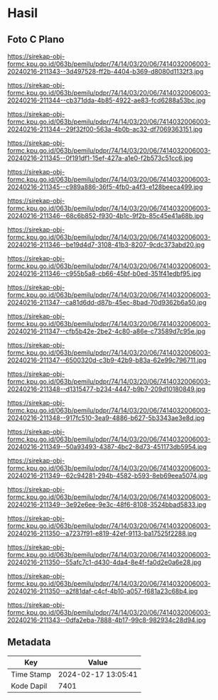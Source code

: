 # Hasil

## Foto C Plano

https://sirekap-obj-formc.kpu.go.id/063b/pemilu/pdpr/74/14/03/20/06/7414032006003-20240216-211343--3d497528-ff2b-4404-b369-d8080d1132f3.jpg

https://sirekap-obj-formc.kpu.go.id/063b/pemilu/pdpr/74/14/03/20/06/7414032006003-20240216-211344--cb371dda-4b85-4922-ae83-fcd6288a53bc.jpg

https://sirekap-obj-formc.kpu.go.id/063b/pemilu/pdpr/74/14/03/20/06/7414032006003-20240216-211344--29f32f00-563a-4b0b-ac32-df7069363151.jpg

https://sirekap-obj-formc.kpu.go.id/063b/pemilu/pdpr/74/14/03/20/06/7414032006003-20240216-211345--0f191df1-15ef-427a-a1e0-f2b573c51cc6.jpg

https://sirekap-obj-formc.kpu.go.id/063b/pemilu/pdpr/74/14/03/20/06/7414032006003-20240216-211345--c989a886-36f5-4fb0-a4f3-e128beeca499.jpg

https://sirekap-obj-formc.kpu.go.id/063b/pemilu/pdpr/74/14/03/20/06/7414032006003-20240216-211346--68c6b852-f930-4b1c-9f2b-85c45e41a68b.jpg

https://sirekap-obj-formc.kpu.go.id/063b/pemilu/pdpr/74/14/03/20/06/7414032006003-20240216-211346--be19d4d7-3108-41b3-8207-9cdc373abd20.jpg

https://sirekap-obj-formc.kpu.go.id/063b/pemilu/pdpr/74/14/03/20/06/7414032006003-20240216-211346--c955b5a8-cb66-45bf-b0ed-351f41edbf95.jpg

https://sirekap-obj-formc.kpu.go.id/063b/pemilu/pdpr/74/14/03/20/06/7414032006003-20240216-211347--ca81d6dd-d87b-45ec-8bad-70d9362b6a50.jpg

https://sirekap-obj-formc.kpu.go.id/063b/pemilu/pdpr/74/14/03/20/06/7414032006003-20240216-211347--cfb5b42e-2be2-4c80-a86e-c73589d7c95e.jpg

https://sirekap-obj-formc.kpu.go.id/063b/pemilu/pdpr/74/14/03/20/06/7414032006003-20240216-211347--6500320d-c3b9-42b9-b83a-62e99c796711.jpg

https://sirekap-obj-formc.kpu.go.id/063b/pemilu/pdpr/74/14/03/20/06/7414032006003-20240216-211348--d1315477-b234-4447-b9b7-209d10180849.jpg

https://sirekap-obj-formc.kpu.go.id/063b/pemilu/pdpr/74/14/03/20/06/7414032006003-20240216-211348--917fc510-3ea9-4886-b627-5b3343ae3e8d.jpg

https://sirekap-obj-formc.kpu.go.id/063b/pemilu/pdpr/74/14/03/20/06/7414032006003-20240216-211349--50a93493-4387-4bc2-8d73-451173db5954.jpg

https://sirekap-obj-formc.kpu.go.id/063b/pemilu/pdpr/74/14/03/20/06/7414032006003-20240216-211349--62c94281-294b-4582-b593-8eb69eea5074.jpg

https://sirekap-obj-formc.kpu.go.id/063b/pemilu/pdpr/74/14/03/20/06/7414032006003-20240216-211349--3e92e6ee-9e3c-48f6-8108-3524bbad5833.jpg

https://sirekap-obj-formc.kpu.go.id/063b/pemilu/pdpr/74/14/03/20/06/7414032006003-20240216-211350--a7237f91-e819-42ef-9113-ba17525f2288.jpg

https://sirekap-obj-formc.kpu.go.id/063b/pemilu/pdpr/74/14/03/20/06/7414032006003-20240216-211350--55afc7c1-d430-4da4-8e4f-fa0d2e0a6e28.jpg

https://sirekap-obj-formc.kpu.go.id/063b/pemilu/pdpr/74/14/03/20/06/7414032006003-20240216-211350--a2f81daf-c4cf-4b10-a057-f681a23c68b4.jpg

https://sirekap-obj-formc.kpu.go.id/063b/pemilu/pdpr/74/14/03/20/06/7414032006003-20240216-211343--0dfa2eba-7888-4b17-99c8-982934c28d94.jpg


## Metadata

| Key        | Value               |
| ---------- | ------------------- |
| Time Stamp | 2024-02-17 13:05:41 |
| Kode Dapil | 7401                |



